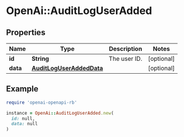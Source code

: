 # OpenAi::AuditLogUserAdded

## Properties

| Name | Type | Description | Notes |
| ---- | ---- | ----------- | ----- |
| **id** | **String** | The user ID. | [optional] |
| **data** | [**AuditLogUserAddedData**](AuditLogUserAddedData.md) |  | [optional] |

## Example

```ruby
require 'openai-openapi-rb'

instance = OpenAi::AuditLogUserAdded.new(
  id: null,
  data: null
)
```

